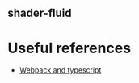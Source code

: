 shader-fluid
----------------


# Useful references

- [Webpack and typescript](https://webpack.js.org/guides/typescript/)

